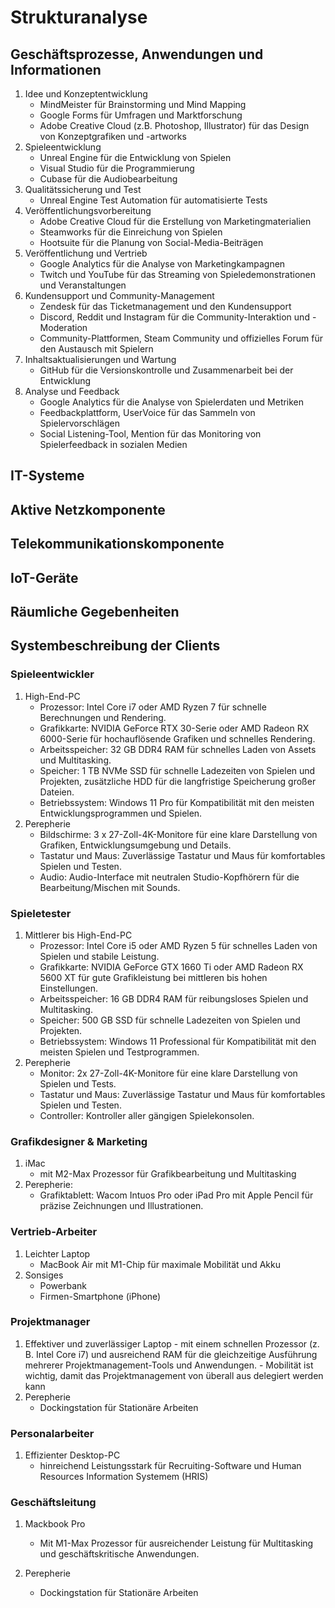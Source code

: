 # Strukturanalyse
## Geschäftsprozesse, Anwendungen und Informationen
1. Idee und Konzeptentwicklung
   - MindMeister für Brainstorming und Mind Mapping
   - Google Forms für Umfragen und Marktforschung
   - Adobe Creative Cloud (z.B. Photoshop, Illustrator) für das Design von Konzeptgrafiken und -artworks
2. Spieleentwicklung
   - Unreal Engine für die Entwicklung von Spielen
   - Visual Studio für die Programmierung
   - Cubase für die Audiobearbeitung
3. Qualitätssicherung und Test
   - Unreal Engine Test Automation für automatisierte Tests   
4. Veröffentlichungsvorbereitung
   - Adobe Creative Cloud für die Erstellung von Marketingmaterialien
   - Steamworks für die Einreichung von Spielen
   - Hootsuite für die Planung von Social-Media-Beiträgen
5. Veröffentlichung und Vertrieb
   - Google Analytics für die Analyse von Marketingkampagnen
   - Twitch und YouTube für das Streaming von Spieledemonstrationen und Veranstaltungen
6. Kundensupport und Community-Management
   - Zendesk für das Ticketmanagement und den Kundensupport
   - Discord, Reddit und Instagram für die Community-Interaktion und -Moderation
   - Community-Plattformen, Steam Community und offizielles Forum für den Austausch mit Spielern
8. Inhaltsaktualisierungen und Wartung
   - GitHub für die Versionskontrolle und Zusammenarbeit bei der Entwicklung 
9. Analyse und Feedback
   - Google Analytics für die Analyse von Spielerdaten und Metriken
   - Feedbackplattform, UserVoice für das Sammeln von Spielervorschlägen
   - Social Listening-Tool, Mention für das Monitoring von Spielerfeedback in sozialen Medien

## IT-Systeme
## Aktive Netzkomponente
## Telekommunikationskomponente
## IoT-Geräte


## Räumliche Gegebenheiten
## Systembeschreibung der Clients
### Spieleentwickler
   1. High-End-PC
      - Prozessor: Intel Core i7 oder AMD Ryzen 7 für schnelle Berechnungen und Rendering.
      - Grafikkarte: NVIDIA GeForce RTX 30-Serie oder AMD Radeon RX 6000-Serie für hochauflösende Grafiken und schnelles Rendering.
      - Arbeitsspeicher: 32 GB DDR4 RAM für schnelles Laden von Assets und Multitasking.
      - Speicher: 1 TB NVMe SSD für schnelle Ladezeiten von Spielen und Projekten, zusätzliche HDD für die langfristige Speicherung großer Dateien.
      - Betriebssystem: Windows 11 Pro für Kompatibilität mit den meisten Entwicklungsprogrammen und Spielen.
   2. Perepherie
      - Bildschirme: 3 x 27-Zoll-4K-Monitore für eine klare Darstellung von Grafiken, Entwicklungsumgebung und Details.
      - Tastatur und Maus: Zuverlässige Tastatur und Maus für komfortables Spielen und Testen.
      - Audio: Audio-Interface mit neutralen Studio-Kopfhörern für die Bearbeitung/Mischen mit Sounds.
        
### Spieletester
   1. Mittlerer bis High-End-PC
      - Prozessor: Intel Core i5 oder AMD Ryzen 5 für schnelles Laden von Spielen und stabile Leistung.
      - Grafikkarte: NVIDIA GeForce GTX 1660 Ti oder AMD Radeon RX 5600 XT für gute Grafikleistung bei mittleren bis hohen Einstellungen.
      - Arbeitsspeicher: 16 GB DDR4 RAM für reibungsloses Spielen und Multitasking.
      - Speicher: 500 GB SSD für schnelle Ladezeiten von Spielen und Projekten.
      - Betriebssystem: Windows 11 Professional für Kompatibilität mit den meisten Spielen und Testprogrammen.
   2. Perepherie
      - Monitor: 2x 27-Zoll-4K-Monitore für eine klare Darstellung von Spielen und Tests.
      - Tastatur und Maus: Zuverlässige Tastatur und Maus für komfortables Spielen und Testen.
      - Controller: Kontroller aller gängigen Spielekonsolen.
      
### Grafikdesigner & Marketing
   1. iMac
      - mit M2-Max Prozessor für Grafikbearbeitung und Multitasking
   2. Perepherie:
      - Grafiktablett: Wacom Intuos Pro oder iPad Pro mit Apple Pencil für präzise Zeichnungen und Illustrationen.
      
### Vertrieb-Arbeiter
   1. Leichter Laptop
      - MacBook Air mit M1-Chip für maximale Mobilität und Akku
   2. Sonsiges
      - Powerbank
      - Firmen-Smartphone (iPhone) 
### Projektmanager
   1.  Effektiver und zuverlässiger Laptop
      - mit einem schnellen Prozessor (z. B. Intel Core i7) und ausreichend RAM für die gleichzeitige Ausführung mehrerer Projektmanagement-Tools und Anwendungen.
      - Mobilität ist wichtig, damit das Projektmanagement von überall aus delegiert werden kann
   2. Perepherie
      - Dockingstation für Stationäre Arbeiten
### Personalarbeiter
   1. Effizienter Desktop-PC 
      - hinreichend Leistungsstark für Recruiting-Software und Human Resources Information Systemem (HRIS)
### Geschäftsleitung
   1. Mackbook Pro
      - Mit M1-Max Prozessor für ausreichender Leistung für Multitasking und geschäftskritische Anwendungen.
     
   2. Perepherie
      - Dockingstation für Stationäre Arbeiten
